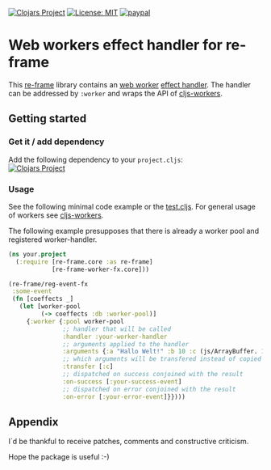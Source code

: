 [![Clojars Project](https://img.shields.io/clojars/v/jtk-dvlp/re-frame-worker-fx.svg)](https://clojars.org/jtk-dvlp/re-frame-worker-fx)
[![License: MIT](https://img.shields.io/badge/License-MIT-yellow.svg)](https://github.com/jtkDvlp/re-frame-worker-fx/blob/master/LICENSE)
[![paypal](https://www.paypalobjects.com/en_US/i/btn/btn_donate_SM.gif)](https://www.paypal.com/donate?hosted_button_id=2PDXQMHX56T6U)

# Web workers effect handler for re-frame

This [re-frame](https://github.com/Day8/re-frame) library contains an [web worker](https://developer.mozilla.org/docs/Web/API/Web_Workers_API/Using_web_workers) [effect handler](https://github.com/Day8/re-frame/tree/develop/docs). The handler can be addressed by `:worker` and wraps the API of [cljs-workers](https://github.com/jtkDvlp/cljs-workers).

## Getting started

### Get it / add dependency

Add the following dependency to your `project.cljs`:<br>
[![Clojars Project](https://img.shields.io/clojars/v/jtk-dvlp/re-frame-worker-fx.svg)](https://clojars.org/jtk-dvlp/re-frame-worker-fx)

### Usage

See the following minimal code example or the [test.cljs](https://github.com/jtkDvlp/re-frame-worker-fx/blob/master/test/re_frame_worker_fx/test.cljs). For general usage of workers see [cljs-workers](https://github.com/jtkDvlp/cljs-workers).

The following example presupposes that there is already a worker pool and registered worker-handler.

```clojure
(ns your.project
  (:require [re-frame.core :as re-frame]
            [re-frame-worker-fx.core]))

(re-frame/reg-event-fx
 :some-event
 (fn [coeffects _]
   (let [worker-pool
         (-> coeffects :db :worker-pool)]
     {:worker {:pool worker-pool
               ;; handler that will be called
               :handler :your-worker-handler
               ;; arguments applied to the handler
               :arguments {:a "Hallo Welt!" :b 10 :c (js/ArrayBuffer. 10)}
               ;; which arguments will be transfered instead of copied
               :transfer [:c]
               ;; dispatched on success conjoined with the result
               :on-success [:your-success-event]
               ;; dispatched on error conjoined with the result
               :on-error [:your-error-event]}})))
```

## Appendix

I´d be thankful to receive patches, comments and constructive criticism.

Hope the package is useful :-)
